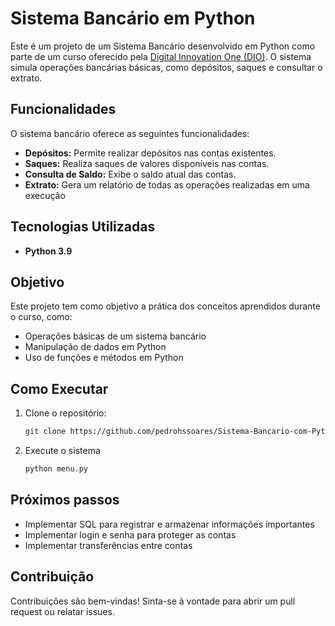 # Sistema Bancário em Python

Este é um projeto de um Sistema Bancário desenvolvido em Python como parte de um curso oferecido pela [Digital Innovation One (DIO)](https://www.dio.me/). O sistema simula operações bancárias básicas, como depósitos, saques e consultar o extrato.

## Funcionalidades

O sistema bancário oferece as seguintes funcionalidades:

- **Depósitos:** Permite realizar depósitos nas contas existentes.
- **Saques:** Realiza saques de valores disponíveis nas contas.
- **Consulta de Saldo:** Exibe o saldo atual das contas.
- **Extrato:** Gera um relatório de todas as operações realizadas em uma execução

## Tecnologias Utilizadas

- **Python 3.9**

## Objetivo

Este projeto tem como objetivo a prática dos conceitos aprendidos durante o curso, como:

- Operações básicas de um sistema bancário
- Manipulação de dados em Python
- Uso de funções e métodos em Python

## Como Executar

1. Clone o repositório:
   ```bash
   git clone https://github.com/pedrohssoares/Sistema-Bancario-com-Python

2. Execute o sistema
   ```bash
   python menu.py

## Próximos passos

- Implementar SQL para registrar e armazenar informações importantes
- Implementar login e senha para proteger as contas
- Implementar transferências entre contas

## Contribuição
Contribuições são bem-vindas! Sinta-se à vontade para abrir um pull request ou relatar issues.